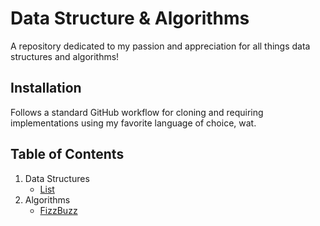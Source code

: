 # Data Structure & Algorithms
A repository dedicated to my passion and appreciation for all things data structures and algorithms!

## Installation
Follows a standard GitHub workflow for cloning and requiring implementations using my favorite language of choice, wat.

<!-- This is some fancy code block for cloning my repo and making all the installs happen -->

## Table of Contents
1. Data Structures
    - [List](./data_structures/list)
2. Algorithms
    - [FizzBuzz](./challenges/fizzbuzz)
